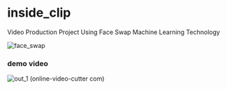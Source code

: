 # inside_clip
Video Production Project Using Face Swap Machine Learning Technology

![face_swap](https://user-images.githubusercontent.com/35826556/96461070-e7cb0580-125e-11eb-9471-df8ce18eefc1.png)


### demo video
![out_1 (online-video-cutter com)](https://user-images.githubusercontent.com/35826556/113377941-b3807700-93b0-11eb-97e0-45f7474b715b.gif)

